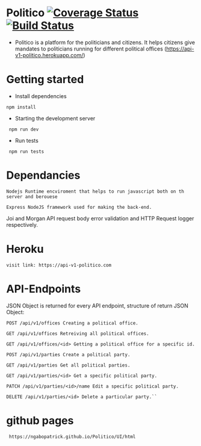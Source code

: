 # Politico [![Coverage Status](https://coveralls.io/repos/github/ngabopatrick/Politico/badge.svg?branch=develop)](https://coveralls.io/github/ngabopatrick/Politico?branch=develop) [![Build Status](https://travis-ci.com/ngabopatrick/Politico.svg?branch=develop)](https://travis-ci.com/ngabopatrick/Politico)

- Politico is a platform for the politicians and citizens. It helps citizens give mandates to politicians running for different political offices (https://api-v1-politico.herokuapp.com/)
# Getting started
- Install dependencies
```
npm install
```
- Starting the development server
```
 npm run dev
 ```
 - Run tests

 ```
  npm run tests
  ```
# Dependancies
```
Nodejs Runtime encviroment that helps to run javascript both on th server and berouese
```
```
Express NodeJS framework used for making the back-end.
```
Joi and Morgan API request body error validation and HTTP Request logger respectively.
# Heroku
 ```
 visit link: https://api-v1-politico.com
 ```
# API-Endpoints

JSON Object is returned for every API endpoint, structure of return JSON Object:
```
POST /api/v1/offices Creating a political office.

GET /api/v1/offices Retreiving all political offices.

GET /api/v1/offices/<id> Getting a political office for a specific id.

POST /api/v1/parties Create a political party.

GET /api/v1/parties Get all political parties.

GET /api/v1/parties/<id> Get a specific political party.

PATCH /api/v1/parties/<id>/name Edit a specific political party.

DELETE /api/v1/parties/<id> Delete a particular party.``

```
# github pages

```
 https://ngabopatrick.github.io/Politico/UI/html
 ```
